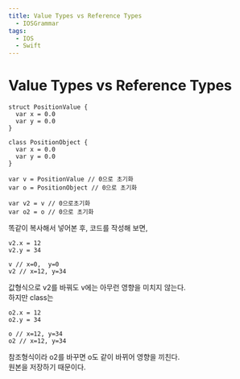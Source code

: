 ```yaml
---
title: Value Types vs Reference Types
  - IOSGrammar
tags:
  - IOS
  - Swift
---
```


# Value Types vs Reference Types

~~~
struct PositionValue {
  var x = 0.0
  var y = 0.0
}

class PositionObject {
  var x = 0.0
  var y = 0.0
}

var v = PositionValue // 0으로 초기화
var o = PositionObject // 0으로 초기화

var v2 = v // 0으로초기화
var o2 = o // 0으로 초기화
~~~
똑같이 복사해서 넣어본 후, 코드를 작성해 보면,  

~~~
v2.x = 12
v2.y = 34

v // x=0,  y=0
v2 // x=12, y=34
~~~
값형식으로 v2를 바꿔도 v에는 아무런 영향을 미치지 않는다.  
하지만 class는  

~~~
o2.x = 12
o2.y = 34

o // x=12, y=34
o2 // x=12, y=34
~~~
참조형식이라 o2를 바꾸면 o도 같이 바뀌어 영향을 끼친다.  
원본을 저장하기 때문이다.  